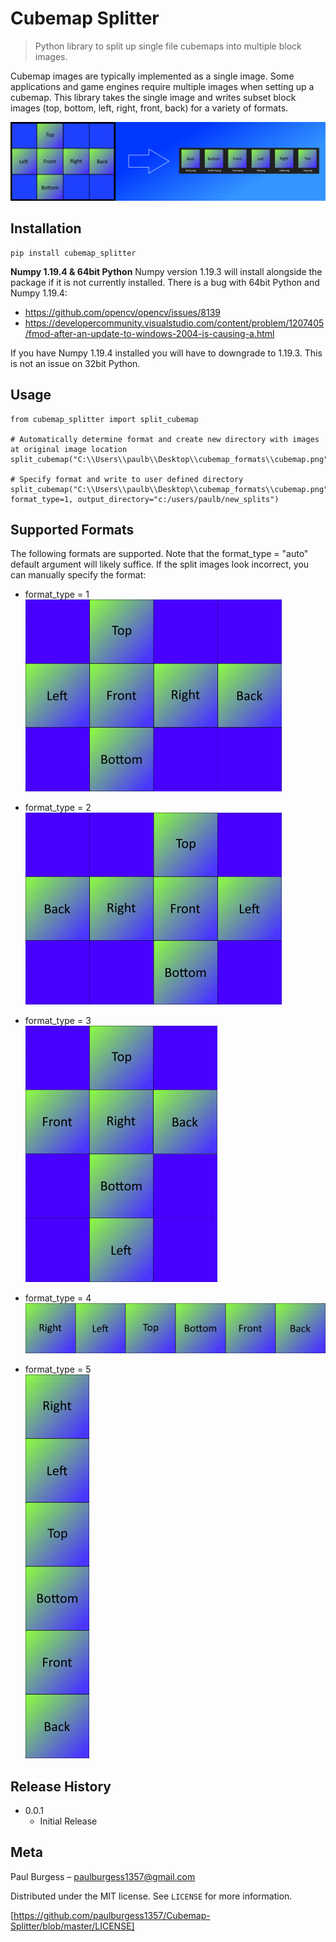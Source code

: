 # Cubemap Splitter

> Python library to split up single file cubemaps into multiple block images.

Cubemap images are typically implemented as a single image.  Some applications and game engines require multiple images when setting up a cubemap.  This library takes the single image and writes subset block images (top, bottom, left, right, front, back) for a variety of formats.

![](images/github_image_example.png)

## Installation

```
pip install cubemap_splitter
```
**Numpy 1.19.4 & 64bit Python**
Numpy version 1.19.3 will install alongside the package if it is not currently installed.  There is a bug with 64bit Python and Numpy 1.19.4:  
* https://github.com/opencv/opencv/issues/8139  
* https://developercommunity.visualstudio.com/content/problem/1207405/fmod-after-an-update-to-windows-2004-is-causing-a.html  
  
If you have Numpy 1.19.4 installed you will have to downgrade to 1.19.3.  This is not an issue on 32bit Python. 

## Usage

```
from cubemap_splitter import split_cubemap

# Automatically determine format and create new directory with images at original image location
split_cubemap("C:\\Users\\paulb\\Desktop\\cubemap_formats\\cubemap.png")

# Specify format and write to user defined directory
split_cubemap("C:\\Users\\paulb\\Desktop\\cubemap_formats\\cubemap.png", format_type=1, output_directory="c:/users/paulb/new_splits")

```

## Supported Formats
The following formats are supported.  Note that the format_type = "auto" default argument will likely suffice.  If the split images look incorrect, you can manually specify the format:

* format_type = 1  
![](images/format_type_1.png)  
  
  
* format_type = 2  
![](images/format_type_2.png)  
  
  
* format_type = 3  
![](images/format_type_3.png)  
  
* format_type = 4  
![](images/format_type_4.png)  
  
* format_type = 5    
![](images/format_type_5.png)  


## Release History

* 0.0.1
    * Initial Release

## Meta

Paul Burgess – paulburgess1357@gmail.com

Distributed under the MIT license. See ``LICENSE`` for more information.

[https://github.com/paulburgess1357/Cubemap-Splitter/blob/master/LICENSE]
